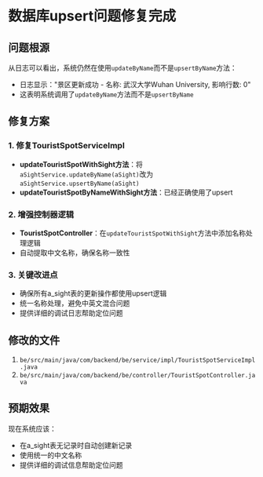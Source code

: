# 数据库upsert问题修复完成

## 问题根源
从日志可以看出，系统仍然在使用`updateByName`而不是`upsertByName`方法：
- 日志显示："景区更新成功 - 名称: 武汉大学Wuhan University, 影响行数: 0"
- 这表明系统调用了`updateByName`方法而不是`upsertByName`

## 修复方案

### 1. 修复TouristSpotServiceImpl
- **updateTouristSpotWithSight方法**：将`aSightService.updateByName(aSight)`改为`aSightService.upsertByName(aSight)`
- **updateTouristSpotByNameWithSight方法**：已经正确使用了upsert

### 2. 增强控制器逻辑
- **TouristSpotController**：在`updateTouristSpotWithSight`方法中添加名称处理逻辑
- 自动提取中文名称，确保名称一致性

### 3. 关键改进点
- 确保所有a_sight表的更新操作都使用upsert逻辑
- 统一名称处理，避免中英文混合问题
- 提供详细的调试日志帮助定位问题

## 修改的文件
1. `be/src/main/java/com/backend/be/service/impl/TouristSpotServiceImpl.java`
2. `be/src/main/java/com/backend/be/controller/TouristSpotController.java`

## 预期效果
现在系统应该：
- 在a_sight表无记录时自动创建新记录
- 使用统一的中文名称
- 提供详细的调试信息帮助定位问题